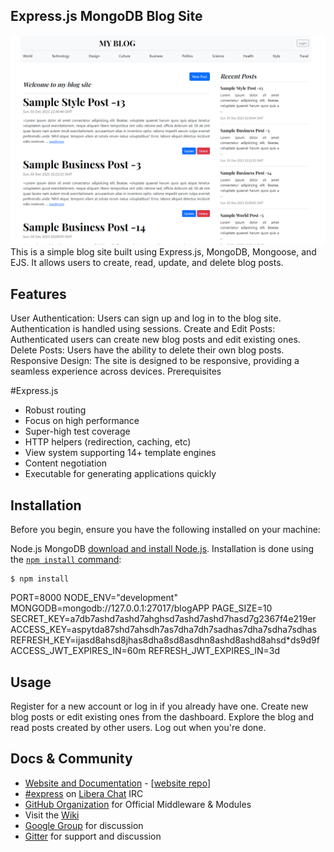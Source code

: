 ## Express.js MongoDB Blog Site

![alt mainpage](public/assets/images/blogApp.png)
This is a simple blog site built using Express.js, MongoDB, Mongoose, and EJS. It allows users to create, read, update, and delete blog posts.

## Features

User Authentication: Users can sign up and log in to the blog site. Authentication is handled using sessions.
Create and Edit Posts: Authenticated users can create new blog posts and edit existing ones.
Delete Posts: Users have the ability to delete their own blog posts.
Responsive Design: The site is designed to be responsive, providing a seamless experience across devices.
Prerequisites

#Express.js

- Robust routing
- Focus on high performance
- Super-high test coverage
- HTTP helpers (redirection, caching, etc)
- View system supporting 14+ template engines
- Content negotiation
- Executable for generating applications quickly

## Installation

Before you begin, ensure you have the following installed on your machine:

Node.js
MongoDB
[download and install Node.js](https://nodejs.org/en/download/).
Installation is done using the
[`npm install` command](https://docs.npmjs.com/getting-started/installing-npm-packages-locally):

```console
$ npm install
```

PORT=8000
NODE_ENV="development" </br>
MONGODB=mongodb://127.0.0.1:27017/blogAPP
PAGE_SIZE=10
SECRET_KEY=a7db7ashd7ashd7ahghsd7ashd7ashd7hasd7g2367f4e219er
ACCESS_KEY=aspytda87shd7ahsdh7as7dha7dh7sadhas7dha7sdha7sdhas
REFRESH_KEY=ijasd8ahsd8jhas8dha8sd8asdhn8ashd8ashd8ahsd\*ds9d9f
ACCESS_JWT_EXPIRES_IN=60m
REFRESH_JWT_EXPIRES_IN=3d

## Usage

Register for a new account or log in if you already have one.
Create new blog posts or edit existing ones from the dashboard.
Explore the blog and read posts created by other users.
Log out when you're done.

## Docs & Community

- [Website and Documentation](http://expressjs.com/) - [[website repo](https://github.com/expressjs/expressjs.com)]
- [#express](https://web.libera.chat/#express) on [Libera Chat](https://libera.chat) IRC
- [GitHub Organization](https://github.com/expressjs) for Official Middleware & Modules
- Visit the [Wiki](https://github.com/expressjs/express/wiki)
- [Google Group](https://groups.google.com/group/express-js) for discussion
- [Gitter](https://gitter.im/expressjs/express) for support and discussion
